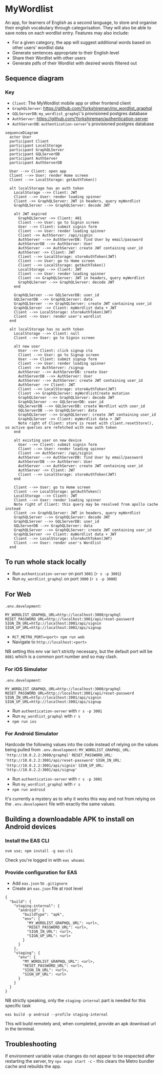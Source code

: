 # MyWordlist

An app, for learners of English as a second language, to store and organise their english vocabulary through categorisation. They will also be able to save notes on each wordlist entry. Features may also include:

- For a given category, the app will suggest additional words based on other users' wordlist data
- Generate sentences appropriate to their English level
- Share their Wordlist with other users
- Generate pdfs of their Wordlist with desired words filtered out

## Sequence diagram

### Key

- `Client`: The MyWordlist mobile app or other frontend client
- `GraphQLServer`: https://github.com/Yorkshireman/my_wordlist_graphql
- `GQLServerDB`: `my_wordlist_graphql`'s provisioned postgres database
- `AuthServer`: https://github.com/Yorkshireman/authentication-server
- `AuthServerDB`: `authentication-server`'s provisioned postgres database

```mermaid
sequenceDiagram
  actor User
  participant Client
  participant LocalStorage
  participant GraphQLServer
  participant GQLServerDB
  participant AuthServer
  participant AuthServerDB

  User -->> Client: open app
  Client -->> User: render Home screen
  Client -->> LocalStorage: getAuthToken()

  alt localStorage has an auth token
    LocalStorage -->> Client: JWT
    Client -->> User: render loading spinner
    Client ->> GraphQLServer: JWT in headers, query myWordlist
    GraphQLServer -->> GraphQLServer: decode JWT

    alt JWT expired
      GraphQLServer ->> Client: 401
      Client -->> User: go to Signin screen
      User -->> Client: submit signin form
      Client -->> User: render loading spinner
      Client ->> AuthServer: /api/signin
      AuthServer -->> AuthServerDB: find User by email/password
      AuthServerDB -->> AuthServer: User
      AuthServer -->> AuthServer: create JWT containing user_id
      AuthServer ->> Client: JWT
      Client -->> LocalStorage: storeAuthToken(JWT)
      Client -->> User: go to Home screen
      Client -->> LocalStorage: getAuthToken()
      LocalStorage -->> Client: JWT
      Client -->> User: render loading spinner
      Client ->> GraphQLServer: JWT in headers, query myWordlist
      GraphQLServer -->> GraphQLServer: decode JWT
    end

    GraphQLServer -->> GQLServerDB: user_id
    GQLServerDB -->> GraphQLServer: data
    GraphQLServer -->> GraphQLServer: create JWT containing user_id
    GraphQLServer ->> Client: myWordlist data + JWT
    Client -->> LocalStorage: storeAuthToken(JWT)
    Client -->> User: render user's wordlist
  end

  alt localStorage has no auth token
    LocalStorage -->> Client: null
    Client -->> User: go to Signin screen

    alt new user
      User -->> Client: click signup cta
      Client -->> User: go to Signup screen
      User -->> Client: submit signup form
      Client -->> User: render loading spinner
      Client ->> AuthServer: /signup
      AuthServer -->> AuthServerDB: create User
      AuthServerDB -->> AuthServer: User
      AuthServer -->> AuthServer: create JWT containing user_id
      AuthServer ->> Client: JWT
      Client -->> LocalStorage: storeAuthToken(JWT)
      Client ->> GraphQLServer: myWordlistCreate mutation
      GraphQLServer -->> GraphQLServer: decode JWT
      GraphQLServer -->> GQLServerDB: user_id
      GQLServerDB -->> GQLServerDB: create Wordlist with user_id
      GQLServerDB -->> GraphQLServer: data
      GraphQLServer -->> GraphQLServer: create JWT containing user_id
      GraphQLServer ->> Client: myWordlist data + JWT
      Note right of Client: store is reset with client.resetStore(), so active queries are refetched with new auth token
    end

    alt existing user on new device
      User -->> Client: submit signin form
      Client -->> User: render loading spinner
      Client ->> AuthServer: /api/signin
      AuthServer -->> AuthServerDB: find User by email/password
      AuthServerDB -->> AuthServer: User
      AuthServer -->> AuthServer: create JWT containing user_id
      AuthServer ->> Client: JWT
      Client -->> LocalStorage: storeAuthToken(JWT)
    end

    Client -->> User: go to Home screen
    Client -->> LocalStorage: getAuthToken()
    LocalStorage -->> Client: JWT
    Client -->> User: render loading spinner
    Note right of Client: this query may be resolved from apollo cache instead
    Client ->> GraphQLServer: JWT in headers, query myWordlist
    GraphQLServer -->> GraphQLServer: decode JWT
    GraphQLServer -->> GQLServerDB: user_id
    GQLServerDB -->> GraphQLServer: data
    GraphQLServer -->> GraphQLServer: create JWT containing user_id
    GraphQLServer ->> Client: myWordlist data + JWT
    Client -->> LocalStorage: storeAuthToken(JWT)
    Client -->> User: render user's Wordlist
  end
```

## To run whole stack locally

- Run `authentication-server` on port `3001` (`r s -p 3001`)
- Run `my_wordlist_graphql` on port `3000` (`r s -p 3000`)

## For Web

`.env.development`:

```
MY_WORDLIST_GRAPHQL_URL=http://localhost:3000/graphql
RESET_PASSWORD_URL=http://localhost:3001/api/reset-password
SIGN_IN_URL=http://localhost:3001/api/signin
SIGN_UP_URL=http://localhost:3001/api/signup
```

- `RCT_METRO_PORT=<port> npm run web`
- Navigate to `http://localhost:<port>`

NB setting this env var isn't strictly necessary, but the default port will be `8081` which is a common port number and so may clash.

### For iOS Simulator

`.env.development`:

```
MY_WORDLIST_GRAPHQL_URL=http://localhost:3000/graphql
RESET_PASSWORD_URL=http://localhost:3001/api/reset-password
SIGN_IN_URL=http://localhost:3001/api/signin
SIGN_UP_URL=http://localhost:3001/api/signup
```

- Run `authentication-server` with `r s -p 3001`
- Run `my_wordlist_graphql` with `r s`
- `npm run ios`

### For Android Simulator

Hardcode the following values into the code instead of relying on the values being pulled from `.env.development`:
`MY_WORDLIST_GRAPHQL_URL`: `'http://10.0.2.2:3000/graphql'`
`RESET_PASSWORD_URL`: `'http://10.0.2.2:3001/api/reset-password'`
`SIGN_IN_URL`: `'http://10.0.2.2:3001/api/signin'`
`SIGN_UP_URL`: `'http://10.0.2.2:3001/api/signup'`

- Run `authentication-server` with `r s -p 3001`
- Run `my_wordlist_graphql` with `r s`
- `npm run android`

It's currently a mystery as to why it works this way and not from relying on the `.env.development` file with exactly the same values.

## Building a downloadable APK to install on Android devices

### Install the EAS CLI

`nvm use; npm install -g eas-cli`

Check you're logged in with `eas whoami`

### Provide configuration for EAS

- Add `eas.json` to `.gitignore`
- Create an `eas.json` file at root level

```
{
  "build": {
    "staging-internal": {
      "android": {
        "buildType": "apk",
        "env": {
          "MY_WORDLIST_GRAPHQL_URL": <url>,
          "RESET_PASSWORD_URL": <url>,
          "SIGN_IN_URL": <url>,
          "SIGN_UP_URL": <url>
        }
      }
    },
    "staging": {
      "env": {
        "MY_WORDLIST_GRAPHQL_URL": <url>,
        "RESET_PASSWORD_URL": <url>,
        "SIGN_IN_URL": <url>,
        "SIGN_UP_URL": <url>
      }
    }
  }
}
```

NB strictly speaking, only the `staging-internal` part is needed for this specific task

`eas build -p android --profile staging-internal`

This will build remotely and, when completed, provide an apk download url in the terminal.

## Troubleshooting

If environment variable value changes do not appear to be respected after restarting the server, try `npx expo start -c` - this clears the Metro bundler cache and rebuilds the app.
